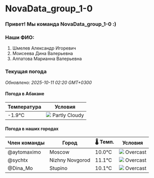 # NovaData_group_1-0
### Привет! Мы команда NovaData_group_1-0 :)

### Наши ФИО:
1. Шмелев Александр Игоревич
2. Моисеева Дина Валерьевна
3. Алпатова Марианна Валерьевна

### Текущая погода
<!-- WEATHER:START -->
_Обновлено: 2025-10-11 02:20 GMT+0300_

#### Погода в Абакане

| Температура | Условия |
|-------------|----------|
| -1.9°C     | ![](https://cdn.weatherapi.com/weather/64x64/night/116.png) Partly Cloudy |

#### Погода в наших городах

| Член команды  | Город               | 🌡️ Темп.  | Условия          |
|---------------|---------------------|-----------|--------------------|
| @aytomaximo    | Moscow              |   10.0°C | ![](https://cdn.weatherapi.com/weather/64x64/night/122.png) Overcast     |
| @sychtx        | Nizhny Novgorod     |   11.1°C | ![](https://cdn.weatherapi.com/weather/64x64/night/122.png) Overcast     |
| @Dina_Mo       | Stupino             |   10.1°C | ![](https://cdn.weatherapi.com/weather/64x64/night/122.png) Overcast     |

<!-- WEATHER:END -->
